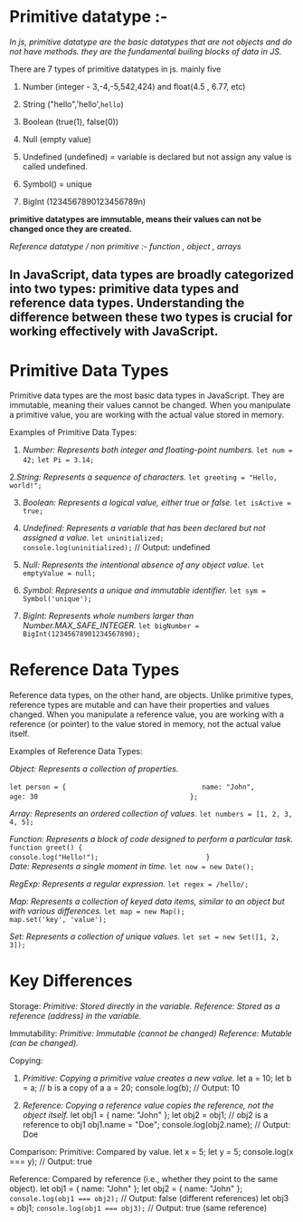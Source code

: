 # Primitive datatype :-

_In js, primitive datatype are the basic datatypes that are not objects and do not have methods. they are the fundamental builing blocks of data in JS._

There are 7 types of primitive datatypes in js.
mainly five

1.  Number (integer - 3,-4,-5,542,424) and float(4.5 , 6.77, etc)
2.  String ("hello",'hello',`hello`)
3.  Boolean (true(1), false(0))
4.  Null (empty value)
5.  Undefined (undefined) = variable is declared but not assign any value is called undefined.

6.  Symbol() = unique
7.  BigInt (1234567890123456789n)

**primitive datatypes are immutable, means their values can not be changed once they are created.**

_Reference datatype / non primitive :- function , object , arrays_

## In JavaScript, data types are broadly categorized into two types: primitive data types and reference data types. Understanding the difference between these two types is crucial for working effectively with JavaScript.

# Primitive Data Types

Primitive data types are the most basic data types in JavaScript. They are immutable, meaning their values cannot be changed. When you manipulate a primitive value, you are working with the actual value stored in memory.

Examples of Primitive Data Types:

1. _Number: Represents both integer and floating-point numbers._
   `let num = 42;`
   `let Pi = 3.14;`

2._String: Represents a sequence of characters._
`let greeting = "Hello, world!";`

3. _Boolean: Represents a logical value, either true or false._
   `let isActive = true;`

4. _Undefined: Represents a variable that has been declared but not assigned a value._
   `let uninitialized;                                                              `
   `console.log(uninitialized);` // Output: undefined

5. _Null: Represents the intentional absence of any object value._
   `let emptyValue = null;`

6. _Symbol: Represents a unique and immutable identifier._
   `let sym = Symbol('unique');`

7. _BigInt: Represents whole numbers larger than Number.MAX_SAFE_INTEGER._
   `let bigNumber = BigInt(12345678901234567890);`

# Reference Data Types

Reference data types, on the other hand, are objects. Unlike primitive types, reference types are mutable and can have their properties and values changed. When you manipulate a reference value, you are working with a reference (or pointer) to the value stored in memory, not the actual value itself.

Examples of Reference Data Types:

_Object: Represents a collection of properties._

`let person = {                                `
`  name: "John",                               `
`  age: 30                                     `
` };`

_Array: Represents an ordered collection of values._
`let numbers = [1, 2, 3, 4, 5];`

_Function: Represents a block of code designed to perform a particular task._
`function greet() {                              `
`console.log("Hello!");                          `
`}                                               `
_Date: Represents a single moment in time._
`let now = new Date();`

_RegExp: Represents a regular expression._
`let regex = /hello/;`

_Map: Represents a collection of keyed data items, similar to an object but with various differences._
`let map = new Map();                             `
`map.set('key', 'value');`

_Set: Represents a collection of unique values._
`let set = new Set([1, 2, 3]);`

# Key Differences

Storage:
_Primitive: Stored directly in the variable. Reference: Stored as a reference (address) in the variable._

Immutability:
_Primitive: Immutable (cannot be changed) Reference: Mutable (can be changed)._

Copying:

1. _Primitive: Copying a primitive value creates a new value._
   let a = 10;
   let b = a; // b is a copy of a
   a = 20;
   console.log(b); // Output: 10

2. _Reference: Copying a reference value copies the reference, not the object itself._
   let obj1 = { name: "John" };
   let obj2 = obj1; // obj2 is a reference to obj1
   obj1.name = "Doe";
   console.log(obj2.name); // Output: Doe

Comparison:
Primitive: Compared by value.
let x = 5;
let y = 5;
console.log(x === y); // Output: true

Reference: Compared by reference (i.e., whether they point to the same object).
let obj1 = { name: "John" };
let obj2 = { name: "John" };
`console.log(obj1 === obj2);` // Output: false (different references)
let obj3 = obj1;
`console.log(obj1 === obj3);` // Output: true (same reference)
